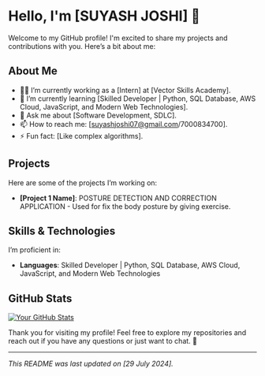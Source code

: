 # Hello, I'm [SUYASH JOSHI] 👋

Welcome to my GitHub profile! I'm excited to share my projects and contributions with you. Here’s a bit about me:

## About Me

- 👨‍💻 I’m currently working as a [Intern] at [Vector Skills Academy].
- 🌱 I’m currently learning [Skilled Developer | Python, SQL Database, AWS Cloud, JavaScript, and Modern Web Technologies].
- 💬 Ask me about [Software Development, SDLC].
- 📫 How to reach me: [suyashjoshi07@gmail.com/7000834700].
- ⚡ Fun fact: [Like complex algorithms].

## Projects

Here are some of the projects I’m working on:

- **[Project 1 Name]**: POSTURE DETECTION AND CORRECTION APPLICATION - Used for fix the body posture by giving exercise.

## Skills & Technologies

I’m proficient in:

- **Languages**: Skilled Developer | Python, SQL Database, AWS Cloud, JavaScript, and Modern Web Technologies


## GitHub Stats

[![Your GitHub Stats](https://github-readme-stats.vercel.app/api?username=your-github-username&show_icons=true&count_private=true&hide=prs)](https://github.com/Suyash-1234)



Thank you for visiting my profile! Feel free to explore my repositories and reach out if you have any questions or just want to chat. 🚀

---

*This README was last updated on [29 July 2024].*
